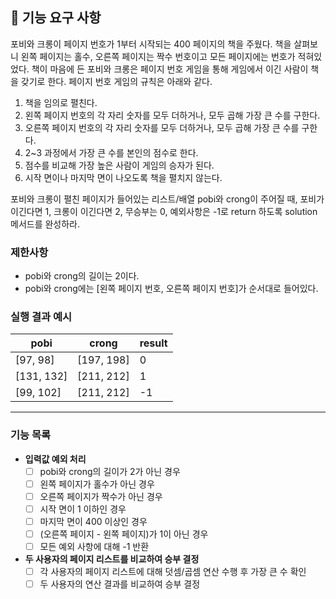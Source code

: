 ## 🚀 기능 요구 사항

포비와 크롱이 페이지 번호가 1부터 시작되는 400 페이지의 책을 주웠다. 책을 살펴보니 왼쪽 페이지는 홀수, 오른쪽 페이지는 짝수 번호이고 모든 페이지에는 번호가 적혀있었다. 책이 마음에 든 포비와 크롱은 페이지 번호 게임을 통해 게임에서 이긴 사람이 책을 갖기로 한다. 페이지 번호 게임의 규칙은 아래와 같다.

1. 책을 임의로 펼친다.
2. 왼쪽 페이지 번호의 각 자리 숫자를 모두 더하거나, 모두 곱해 가장 큰 수를 구한다.
3. 오른쪽 페이지 번호의 각 자리 숫자를 모두 더하거나, 모두 곱해 가장 큰 수를 구한다.
4. 2~3 과정에서 가장 큰 수를 본인의 점수로 한다.
5. 점수를 비교해 가장 높은 사람이 게임의 승자가 된다.
6. 시작 면이나 마지막 면이 나오도록 책을 펼치지 않는다.

포비와 크롱이 펼친 페이지가 들어있는 리스트/배열 pobi와 crong이 주어질 때, 포비가 이긴다면 1, 크롱이 이긴다면 2, 무승부는 0, 예외사항은 -1로 return 하도록 solution 메서드를 완성하라.

### 제한사항

- pobi와 crong의 길이는 2이다.
- pobi와 crong에는 [왼쪽 페이지 번호, 오른쪽 페이지 번호]가 순서대로 들어있다.

### 실행 결과 예시

| pobi | crong | result |
| --- | --- | --- |
| [97, 98] | [197, 198] | 0 |
| [131, 132] | [211, 212] | 1 |
| [99, 102] | [211, 212] | -1 |

---

### 기능 목록
- **입력값 예외 처리**
  - [ ] pobi와 crong의 길이가 2가 아닌 경우
  - [ ] 왼쪽 페이지가 홀수가 아닌 경우
  - [ ] 오른쪽 페이지가 짝수가 아닌 경우  
  - [ ] 시작 면이 1 이하인 경우
  - [ ] 마지막 면이 400 이상인 경우
  - [ ] (오른쪽 페이지 - 왼쪽 페이지)가 1이 아닌 경우
  - [ ] 모든 예외 사항에 대해 -1 반환
- **두 사용자의 페이지 리스트를 비교하여 승부 결정**
  - [ ] 각 사용자의 페이지 리스트에 대해 덧셈/곱셈 연산 수행 후 가장 큰 수 확인
  - [ ] 두 사용자의 연산 결과를 비교하여 승부 결정